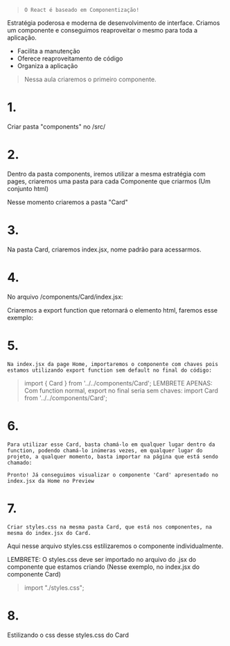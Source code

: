 
>     O React é baseado em Componentização!

Estratégia poderosa e moderna de desenvolvimento de interface. Criamos um componente e conseguimos reaproveitar o mesmo para toda a aplicação.

- Facilita a manutenção
- Oferece reaproveitamento de código 
- Organiza a aplicação


> Nessa aula criaremos o primeiro componente.

# 1.
Criar pasta "components" no /src/

# 2.
Dentro da pasta components, iremos utilizar a mesma estratégia com pages, criaremos uma pasta para cada Componente que criarmos (Um conjunto html)

Nesse momento criaremos a pasta "Card"

# 3. 
Na pasta Card, criaremos index.jsx, nome padrão para acessarmos.

# 4. 
No arquivo /components/Card/index.jsx:

Criaremos a export function que retornará o elemento html, faremos esse exemplo:

<!-- 

import '.styles.css'

export function Card(){
    return(
        <div>
            <strong>Murilo Ribeiro Cristiano</strong>
            <small>20:23:26</small>
        </div>
    )
}

 -->

 # 5.
    Na index.jsx da page Home, importaremos o componente com chaves pois estamos utilizando export function sem default no final do código:
>   import { Card } from '../../components/Card';
    LEMBRETE APENAS: Com function normal, export no final seria sem chaves: import Card from '../../components/Card';

# 6.
    Para utilizar esse Card, basta chamá-lo em qualquer lugar dentro da function, podendo chamá-lo inúmeras vezes, em qualquer lugar do projeto, a qualquer momento, basta importar na página que está sendo chamado:
 >   <Card/>
    Pronto! Já conseguimos visualizar o componente 'Card' apresentado no index.jsx da Home no Preview

# 7.
    Criar styles.css na mesma pasta Card, que está nos componentes, na mesma do index.jsx do Card.

Aqui nesse arquivo styles.css estilizaremos o componente individualmente.

LEMBRETE: O styles.css deve ser importado no arquivo do .jsx do componente que estamos criando (Nesse exemplo, no index.jsx do componente Card)
> import "./styles.css";


# 8.
Estilizando o css desse styles.css do Card
<!-- 

.card { /* Devemos usar .nomedafunction para selecionar o elemento do css no componente */
    height: 100px;
    width: 50%;

    background: #735bf2;
    color: white;

    border-radius: 10px;
    margin-bottom: 20px;

    display: flex;
    align-items: center;
    justify-content: space-between;
    padding: 24px;
}

.card strong{ /* Aqui selecionamos o filho <strong> do .nomedafunction para selecionar o elemento do css no componente */
    font-size: 18px;
}

 -->



